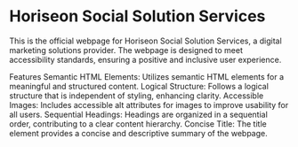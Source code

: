 # Horiseon Social Solution Services

This is the official webpage for Horiseon Social Solution Services, a digital marketing solutions provider. The webpage is designed to meet accessibility standards, ensuring a positive and inclusive user experience.

Features
Semantic HTML Elements: Utilizes semantic HTML elements for a meaningful and structured content.
Logical Structure: Follows a logical structure that is independent of styling, enhancing clarity.
Accessible Images: Includes accessible alt attributes for images to improve usability for all users.
Sequential Headings: Headings are organized in a sequential order, contributing to a clear content hierarchy.
Concise Title: The title element provides a concise and descriptive summary of the webpage.

